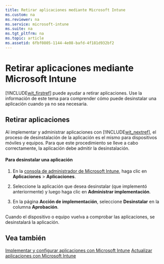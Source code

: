 ```yaml
---
title: Retirar aplicaciones mediante Microsoft Intune
ms.custom: na
ms.reviewer: na
ms.service: microsoft-intune
ms.suite: na
ms.tgt_pltfrm: na
ms.topic: article
ms.assetid: 6fbf0805-1144-4e08-bafd-4f181d932bf2
---
```

# Retirar aplicaciones mediante Microsoft Intune
[!INCLUDE[wit_firstref](../Token/wit_firstref_md.md)] puede ayudar a retirar aplicaciones. Use la información de este tema para comprender cómo puede desinstalar una aplicación cuando ya no sea necesaria.

## Retirar aplicaciones
Al implementar y administrar aplicaciones con [!INCLUDE[wit_nextref](../Token/wit_nextref_md.md)], el proceso de desinstalación de la aplicación es el mismo para dispositivos móviles y equipos. Para que este procedimiento se lleve a cabo correctamente, la aplicación debe admitir la desinstalación.

#### Para desinstalar una aplicación

1.  En la [consola de administrador de Microsoft Intune](https://manage.microsoft.com), haga clic en **Aplicaciones** &gt; **Aplicaciones**.

2.  Seleccione la aplicación que desea desinstalar (que implementó anteriormente) y luego haga clic en **Administrar implementación**.

3.  En la página **Acción de implementación**, seleccione **Desinstalar** en la columna **Aprobación**.

Cuando el dispositivo o equipo vuelva a comprobar las aplicaciones, se desinstalará la aplicación.

## Vea también
[Implementar y configurar aplicaciones con Microsoft Intune](../Topic/Deploy-and-configure-apps-with-Microsoft-Intune.md)
[Actualizar aplicaciones con Microsoft Intune](../Topic/Update-apps-using-Microsoft-Intune.md)


